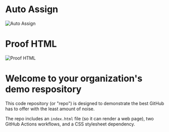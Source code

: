 # Auto Assign
![Auto Assign](https://github.com/GKY-Gerendeng/demo-repository/actions/workflows/auto-assign.yml/badge.svg)

# Proof HTML
![Proof HTML](https://github.com/GKY-Gerendeng/demo-repository/actions/workflows/proof-html.yml/badge.svg)

# Welcome to your organization's demo respository
This code repository (or "repo") is designed to demonstrate the best GitHub has to offer with the least amount of noise.

The repo includes an `index.html` file (so it can render a web page), two GitHub Actions workflows, and a CSS stylesheet dependency.
